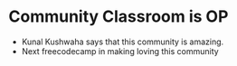 # Community Classroom is OP

- Kunal Kushwaha says that this community is amazing.
- Next freecodecamp in making loving this community

